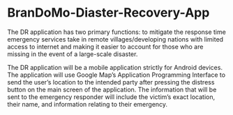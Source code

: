 # BranDoMo-Diaster-Recovery-App
The DR application has two primary functions: to mitigate the response time emergency services take in remote villages/developing nations with limited access to internet and making it easier to account for those who are missing in the event of a large-scale disaster.

The DR application will be a mobile application strictly for Android devices. The application will use Google Map’s Application Programming Interface to send the user’s location to the intended party after pressing the distress button on the main screen of the application. The information that will be sent to the emergency responder will include the victim’s exact location, their name, and information relating to their emergency. 
